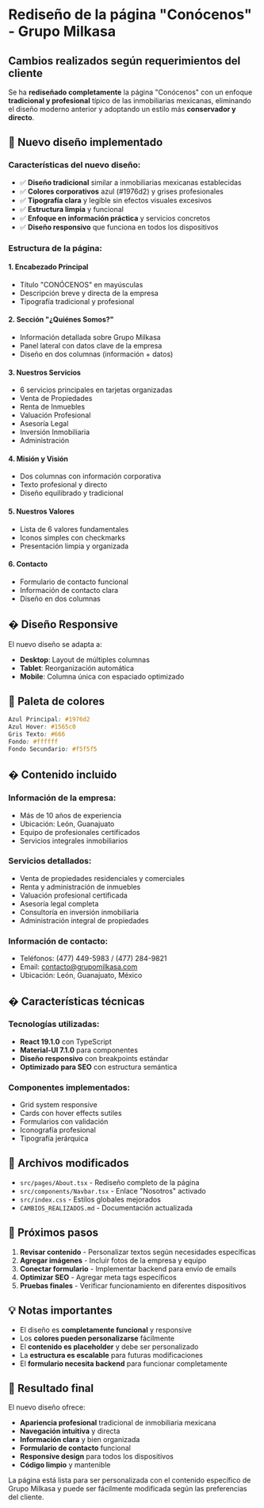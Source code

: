 # Rediseño de la página "Conócenos" - Grupo Milkasa

## Cambios realizados según requerimientos del cliente

Se ha **rediseñado completamente** la página "Conócenos" con un enfoque **tradicional y profesional** típico de las inmobiliarias mexicanas, eliminando el diseño moderno anterior y adoptando un estilo más **conservador y directo**.

## 🎯 Nuevo diseño implementado

### **Características del nuevo diseño:**
- ✅ **Diseño tradicional** similar a inmobiliarias mexicanas establecidas
- ✅ **Colores corporativos** azul (#1976d2) y grises profesionales
- ✅ **Tipografía clara** y legible sin efectos visuales excesivos
- ✅ **Estructura limpia** y funcional
- ✅ **Enfoque en información práctica** y servicios concretos
- ✅ **Diseño responsivo** que funciona en todos los dispositivos

### **Estructura de la página:**

#### 1. **Encabezado Principal**
- Título "CONÓCENOS" en mayúsculas
- Descripción breve y directa de la empresa
- Tipografía tradicional y profesional

#### 2. **Sección "¿Quiénes Somos?"**
- Información detallada sobre Grupo Milkasa
- Panel lateral con datos clave de la empresa
- Diseño en dos columnas (información + datos)

#### 3. **Nuestros Servicios**
- 6 servicios principales en tarjetas organizadas
- Venta de Propiedades
- Renta de Inmuebles
- Valuación Profesional
- Asesoría Legal
- Inversión Inmobiliaria
- Administración

#### 4. **Misión y Visión**
- Dos columnas con información corporativa
- Texto profesional y directo
- Diseño equilibrado y tradicional

#### 5. **Nuestros Valores**
- Lista de 6 valores fundamentales
- Iconos simples con checkmarks
- Presentación limpia y organizada

#### 6. **Contacto**
- Formulario de contacto funcional
- Información de contacto clara
- Diseño en dos columnas

## � Diseño Responsive

El nuevo diseño se adapta a:
- **Desktop**: Layout de múltiples columnas
- **Tablet**: Reorganización automática
- **Mobile**: Columna única con espaciado optimizado

## 🎨 Paleta de colores

```css
Azul Principal: #1976d2
Azul Hover: #1565c0
Gris Texto: #666
Fondo: #ffffff
Fondo Secundario: #f5f5f5
```

## � Contenido incluido

### **Información de la empresa:**
- Más de 10 años de experiencia
- Ubicación: León, Guanajuato
- Equipo de profesionales certificados
- Servicios integrales inmobiliarios

### **Servicios detallados:**
- Venta de propiedades residenciales y comerciales
- Renta y administración de inmuebles
- Valuación profesional certificada
- Asesoría legal completa
- Consultoría en inversión inmobiliaria
- Administración integral de propiedades

### **Información de contacto:**
- Teléfonos: (477) 449-5983 / (477) 284-9821
- Email: contacto@grupomilkasa.com
- Ubicación: León, Guanajuato, México

## � Características técnicas

### **Tecnologías utilizadas:**
- **React 19.1.0** con TypeScript
- **Material-UI 7.1.0** para componentes
- **Diseño responsivo** con breakpoints estándar
- **Optimizado para SEO** con estructura semántica

### **Componentes implementados:**
- Grid system responsive
- Cards con hover effects sutiles
- Formularios con validación
- Iconografía profesional
- Tipografía jerárquica

## 📂 Archivos modificados

- `src/pages/About.tsx` - Rediseño completo de la página
- `src/components/Navbar.tsx` - Enlace "Nosotros" activado
- `src/index.css` - Estilos globales mejorados
- `CAMBIOS_REALIZADOS.md` - Documentación actualizada

## 🚀 Próximos pasos

1. **Revisar contenido** - Personalizar textos según necesidades específicas
2. **Agregar imágenes** - Incluir fotos de la empresa y equipo
3. **Conectar formulario** - Implementar backend para envío de emails
4. **Optimizar SEO** - Agregar meta tags específicos
5. **Pruebas finales** - Verificar funcionamiento en diferentes dispositivos

## 💡 Notas importantes

- El diseño es **completamente funcional** y responsive
- Los **colores pueden personalizarse** fácilmente
- El **contenido es placeholder** y debe ser personalizado
- La **estructura es escalable** para futuras modificaciones
- El **formulario necesita backend** para funcionar completamente

## 🎉 Resultado final

El nuevo diseño ofrece:
- **Apariencia profesional** tradicional de inmobiliaria mexicana
- **Navegación intuitiva** y directa
- **Información clara** y bien organizada
- **Formulario de contacto** funcional
- **Responsive design** para todos los dispositivos
- **Código limpio** y mantenible

La página está lista para ser personalizada con el contenido específico de Grupo Milkasa y puede ser fácilmente modificada según las preferencias del cliente.